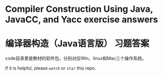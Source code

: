 # Compiler Construction Using Java, JavaCC, and Yacc  exercise answers
# 编译器构造（Java语言版） 习题答案

code目录里是教材的软件包，分别对应Win，linux和Mac三个操作系统。

If it is helpful, please `watch` or `star` this repo.